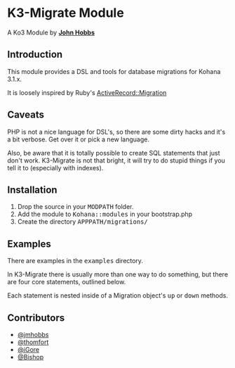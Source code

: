# K3-Migrate Module

A Ko3 Module by [**John Hobbs**](http://twitter.com/jmhobbs)

## Introduction

This module provides a DSL and tools for database migrations for Kohana 3.1.x.

It is loosely inspired by Ruby's [ActiveRecord::Migration](http://api.rubyonrails.org/classes/ActiveRecord/Migration.html)

## Caveats

PHP is not a nice language for DSL's, so there are some dirty hacks and it's a bit verbose. Get over it or pick a new language.

Also, be aware that it is totally possible to create SQL statements that just don't work.  K3-Migrate is not that bright, it will try to do stupid things if you tell it to (especially with indexes).

## Installation

1. Drop the source in your <tt>MODPATH</tt> folder.
2. Add the module to <tt>Kohana::modules</tt> in your bootstrap.php
3. Create the directory <tt>APPPATH/migrations/</tt>

## Examples

There are examples in the <tt>examples</tt> directory.

In K3-Migrate there is usually more than one way to do something, but there are four core statements, outlined below.

Each statement is nested inside of a Migration object's <tt>up</tt> or <tt>down</tt> methods.

## Contributors

 * [@jmhobbs](https://github.com/jmhobbs)
 * [@thomfort](https://github.com/thomfort)
 * [@iGore](https://github.com/iGore)
 * [@Bishop](https://github.com/Bishop)